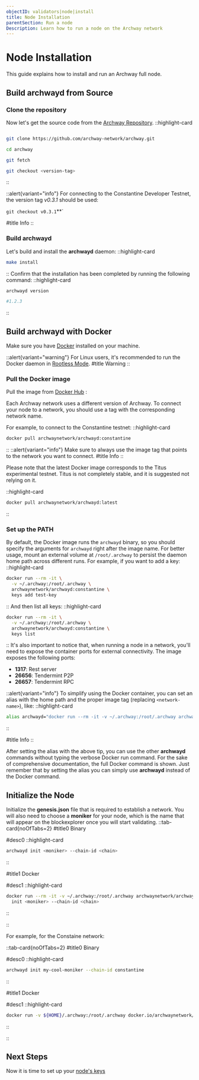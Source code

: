 ```yaml
---
objectID: validators|node|install
title: Node Installation
parentSection: Run a node
Description: Learn how to run a node on the Archway network
---
```



# Node Installation

This guide explains how to install and run an Archway full node.


## Build archwayd from Source


### Clone the repository
Now let's get the source code from the <a href="https://github.com/archway-network/archway" target="_blank">Archway Repository</a>.
::highlight-card

```bash

git clone https://github.com/archway-network/archway.git

cd archway

git fetch

git checkout <version-tag>

```

::

::alert{variant="info"}
For connecting to the Constantine Developer Testnet, the version tag *v0.3.1* should be used:

`git checkout v0.3.1`**`

#title
Info
::

### Build archwayd
Let's build and install the **archwayd** daemon:
::highlight-card

```bash
make install
```

::
Confirm that the installation has been completed by running the following command:
::highlight-card

```bash
archwayd version

#1.2.3
```

::



## Build archwayd with Docker

Make sure you have <a href="https://docs.docker.com/get-docker" target="_blank" title="Install Docker">Docker</a> installed on your machine. 


::alert{variant="warning"}
For Linux users, it's recommended to run the Docker daemon in <a href="https://docs.docker.com/engine/security/rootless/" target="_blank" title="Docker Rootless mode">Rootless Mode</a>.
#title
Warning
::



### Pull the Docker image

Pull the image from <a href="https://hub.docker.com/r/archwaynetwork/archwayd" target="_blank">Docker Hub</a>
:

Each Archway network uses a different version of Archway. To connect your node to a network, you should use a tag with the corresponding network name.



 For example, to connect to the Constantine testnet:
::highlight-card

```bash
docker pull archwaynetwork/archwayd:constantine
```

::
::alert{variant="info"}
Make sure to always use the image tag that points to the network you want to connect.
#title
Info
::


Please note that the latest Docker image corresponds to the Titus experimental testnet. Titus is not completely stable, and it is suggested not relying on it.

::highlight-card

```bash
docker pull archwaynetwork/archwayd:latest
```

::

### Set up the PATH


By default, the Docker image runs the `archwayd` binary, so you should specify the arguments for `archwayd` right after the image name. For better usage, mount an external volume at `/root/.archway` to persist the daemon home path across different runs. For example, if you want to add a key:
::highlight-card

```bash
docker run --rm -it \
  -v ~/.archway:/root/.archway \
  archwaynetwork/archwayd:constantine \
  keys add test-key
```

::
And then list all keys:
::highlight-card

```bash
docker run --rm -it \
  -v ~/.archway:/root/.archway \
  archwaynetwork/archwayd:constantine \
  keys list
```

::
It's also important to notice that, when running a node in a network, you'll need to expose the container ports for external connectivity. The image exposes the following ports:

- **1317**: Rest server
- **26656**: Tendermint P2P
- **26657**: Tendermint RPC

::alert{variant="info"}
To simplify using the Docker container, you can set an alias with the home path and the proper image tag (replacing `<network-name>`), like:
::highlight-card

```bash
alias archwayd="docker run --rm -it -v ~/.archway:/root/.archway archwaynetwork/archwayd:<network-name>"
```

::

#title
Info
::

After setting the alias with the above tip, you can use the other **archwayd** commands without typing the verbose Docker run command.
For the sake of comprehensive documentation, the full Docker command is shown. Just remember that by setting the alias you can simply use **archwayd** instead of the Docker command.






## Initialize the Node


Initialize the **genesis.json** file that is required to establish a network.
You will also need to choose a **moniker** for your node, which is the name that will appear on the blockexplorer once you will start validating.
::tab-card{noOfTabs=2}
#title0
Binary

#desc0
::highlight-card

```bash
archwayd init <moniker> --chain-id <chain>
```

::

#title1
Docker

#desc1
::highlight-card

```bash
docker run --rm -it -v ~/.archway:/root/.archway archwaynetwork/archwayd:$NETWORK_NAME \
  init <moniker> --chain-id <chain>
```

::

::

For example, for the Constaine network:

::tab-card{noOfTabs=2}
#title0
Binary

#desc0
::highlight-card

```bash
archwayd init my-cool-moniker --chain-id constantine
```

::

#title1
Docker

#desc1
::highlight-card

```bash
docker run -v ${HOME}/.archway:/root/.archway docker.io/archwaynetwork/archwayd:constantine  init my-cool-moniker --chain-id constantine-2
```

::

::


<!-- ## Starting the Node

Starting a node now will give you an error message like the one below. This is because at least one validator node must be connected for the network to run.
::highlight-card

```bash
archwayd start

Error: error during handshake: error on replay: validator set is nil in genesis and still empty after InitChain
```

::
THIS SECTION IS CONFUSING
-->
## Next Steps

Now it is time to set up your [node's keys](keys.md)

